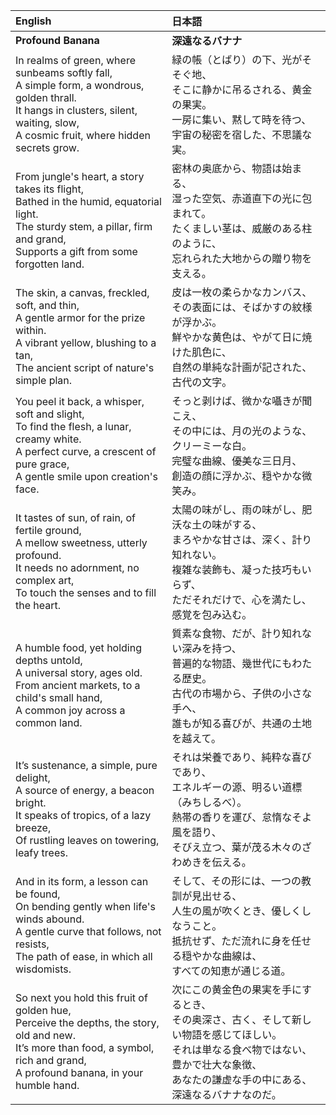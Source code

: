 
| English                                                                                                                                                                                    | 日本語                                                                                                     |
| :----------------------------------------------------------------------------------------------------------------------------------------------------------------------------------------- | :------------------------------------------------------------------------------------------------------ |
| **Profound Banana**                                                                                                                                                                        | **深遠なるバナナ**                                                                                             |
| In realms of green, where sunbeams softly fall,<br>A simple form, a wondrous, golden thrall.<br>It hangs in clusters, silent, waiting, slow,<br>A cosmic fruit, where hidden secrets grow. | 緑の帳（とばり）の下、光がそそぐ地、<br>そこに静かに吊るされる、黄金の果実。<br>一房に集い、黙して時を待つ、<br>宇宙の秘密を宿した、不思議な実。                          |
| From jungle's heart, a story takes its flight,<br>Bathed in the humid, equatorial light.<br>The sturdy stem, a pillar, firm and grand,<br>Supports a gift from some forgotten land.        | 密林の奥底から、物語は始まる、<br>湿った空気、赤道直下の光に包まれて。<br>たくましい茎は、威厳のある柱のように、<br>忘れられた大地からの贈り物を支える。                      |
| The skin, a canvas, freckled, soft, and thin,<br>A gentle armor for the prize within.<br>A vibrant yellow, blushing to a tan,<br>The ancient script of nature's simple plan.               | 皮は一枚の柔らかなカンバス、<br>その表面には、そばかすの紋様が浮かぶ。<br>鮮やかな黄色は、やがて日に焼けた肌色に、<br>自然の単純な計画が記された、古代の文字。                   |
| You peel it back, a whisper, soft and slight,<br>To find the flesh, a lunar, creamy white.<br>A perfect curve, a crescent of pure grace,<br>A gentle smile upon creation's face.           | そっと剥けば、微かな囁きが聞こえ、<br>その中には、月の光のような、クリーミーな白。<br>完璧な曲線、優美な三日月、<br>創造の顔に浮かぶ、穏やかな微笑み。                       |
| It tastes of sun, of rain, of fertile ground,<br>A mellow sweetness, utterly profound.<br>It needs no adornment, no complex art,<br>To touch the senses and to fill the heart.             | 太陽の味がし、雨の味がし、肥沃な土の味がする、<br>まろやかな甘さは、深く、計り知れない。<br>複雑な装飾も、凝った技巧もいらず、<br>ただそれだけで、心を満たし、感覚を包み込む。           |
| A humble food, yet holding depths untold,<br>A universal story, ages old.<br>From ancient markets, to a child's small hand,<br>A common joy across a common land.                          | 質素な食物、だが、計り知れない深みを持つ、<br>普遍的な物語、幾世代にもわたる歴史。<br>古代の市場から、子供の小さな手へ、<br>誰もが知る喜びが、共通の土地を越えて。                 |
| It’s sustenance, a simple, pure delight,<br>A source of energy, a beacon bright.<br>It speaks of tropics, of a lazy breeze,<br>Of rustling leaves on towering, leafy trees.                | それは栄養であり、純粋な喜びであり、<br>エネルギーの源、明るい道標（みちしるべ）。<br>熱帯の香りを運び、怠惰なそよ風を語り、<br>そびえ立つ、葉が茂る木々のざわめきを伝える。            |
| And in its form, a lesson can be found,<br>On bending gently when life's winds abound.<br>A gentle curve that follows, not resists,<br>The path of ease, in which all wisdomists.          | そして、その形には、一つの教訓が見出せる、<br>人生の風が吹くとき、優しくしなうこと。<br>抵抗せず、ただ流れに身を任せる穏やかな曲線は、<br>すべての知恵が通じる道。                 |
| So next you hold this fruit of golden hue,<br>Perceive the depths, the story, old and new.<br>It’s more than food, a symbol, rich and grand,<br>A profound banana, in your humble hand.    | 次にこの黄金色の果実を手にするとき、<br>その奥深さ、古く、そして新しい物語を感じてほしい。<br>それは単なる食べ物ではない、豊かで壮大な象徴、<br>あなたの謙虚な手の中にある、深遠なるバナナなのだ。 |
